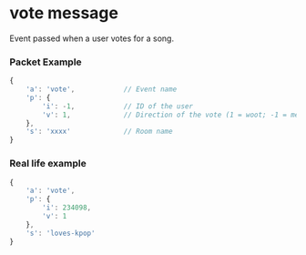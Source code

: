 # vote message

Event passed when a user votes for a song.


### Packet Example

```js
{
    'a': 'vote',            // Event name
    'p': {
        'i': -1,            // ID of the user
        'v': 1,             // Direction of the vote (1 = woot; -1 = meh)
    },
    's': 'xxxx'             // Room name
}
```
### Real life example
```js
{
    'a': 'vote',
    'p': {
        'i': 234098,
        'v': 1
    },
    's': 'loves-kpop'
}
```
